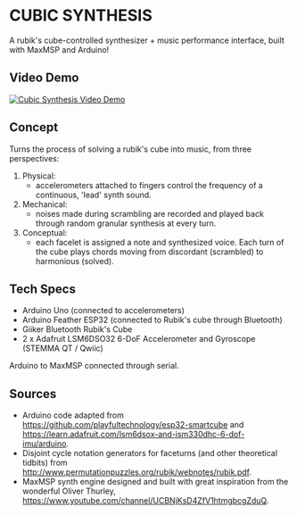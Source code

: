 # CUBIC SYNTHESIS

A rubik's cube-controlled synthesizer + music performance interface, built with MaxMSP and Arduino! 

## Video Demo
[![Cubic Synthesis Video Demo](https://img.youtube.com/vi/c7BzYmt0XyI/maxresdefault.jpg)](https://www.youtube.com/watch?v=c7BzYmt0XyI "Everything Is AWESOME")

## Concept     

Turns the process of solving a rubik's cube into music, from three perspectives:
1. Physical:   
      - accelerometers attached to fingers control the frequency of a continuous, 'lead' synth sound.
2. Mechanical:   
      - noises made during scrambling are recorded and played back through random granular synthesis at every turn.
4. Conceptual:   
      - each facelet is assigned a note and synthesized voice. Each turn of the cube plays chords moving from discordant (scrambled) to harmonious (solved). 

## Tech Specs
- Arduino Uno (connected to accelerometers)
- Arduino Feather ESP32 (connected to Rubik's cube through Bluetooth)
- Giiker Bluetooth Rubik's Cube
- 2 x Adafruit LSM6DSO32 6-DoF Accelerometer and Gyroscope (STEMMA QT / Qwiic)

Arduino to MaxMSP connected through serial.  

## Sources
- Arduino code adapted from https://github.com/playfultechnology/esp32-smartcube and https://learn.adafruit.com/lsm6dsox-and-ism330dhc-6-dof-imu/arduino.  
- Disjoint cycle notation generators for faceturns (and other theoretical tidbits) from http://www.permutationpuzzles.org/rubik/webnotes/rubik.pdf.
- MaxMSP synth engine designed and built with great inspiration from the wonderful Oliver Thurley, https://www.youtube.com/channel/UCBNjKsD4ZfV1htmgbcgZduQ.

